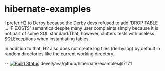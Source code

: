 # hibernate-examples

I prefer H2 to Derby because the Derby devs refused to add 'DROP TABLE ... IF EXISTS' semantics despite many user complaints simply because it is not part of some SQL standard.That, however, clutters tests with useless SQLExceptions when instantiating tables.

In addition to that, H2 also does not create log files (derby.log) by default in random directories like the current working directory.


--
[![Build Status](https://travis-ci.org/jjYBdx4IL/hibernate-examples.png?branch=master)](https://travis-ci.org/jjYBdx4IL/hibernate-examples)
devel/java/github/hibernate-examples@7171
